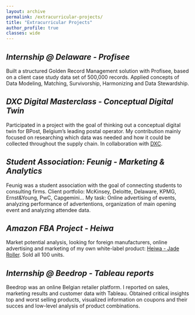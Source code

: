 ```yaml
---
layout: archive
permalink: /extracurricular-projects/
title: "Extracurricular Projects"
author_profile: true
classes: wide
---
```



## *Internship @ Delaware - Profisee*

Built a structured Golden Record Management solution with Profisee, based on a client case study data set of 500,000 records. Applied concepts of Data Modeling, Matching, Survivorship, Harmonizing and Data Stewardship.   


## *DXC Digital Masterclass - Conceptual Digital Twin*

Participated in a project with the goal of thinking out a conceptual digital twin for BPost, Belgium’s leading postal operator. My contribution mainly focused on researching which data was needed and how it could be collected throughout the supply chain. In collaboration with [DXC](https://www.dxc.technology/).

## *Student Association: Feunig - Marketing & Analytics*

Feunig was a student association with the goal of connecting students to consulting firms. Client portfolio: McKinsey, Deloitte, Delaware, KPMG, Ernst&Young, PwC, Capgemini...
My task: Online advertising of events, analyzing performance of advertentions, organization of main opening event and analyzing attendee data.


## *Amazon FBA Project - Heiwa*

Market potential analysis, looking for foreign manufacturers, online advertising and marketing of my own white-label product: [Heiwa - Jade Roller](https://www.amazon.com/Jade-Roller-Scraper-Massage-Tool/dp/B077KTPBKP). Sold all 100 units. 


## *Internship @ Beedrop - Tableau reports*

Beedrop was an online Belgian retailer platform. I reported on sales, marketing results and customer data with Tableau. Obtained critical insights top and worst selling products, visualized information on coupons and their succes and low-level analysis of product combinations.
